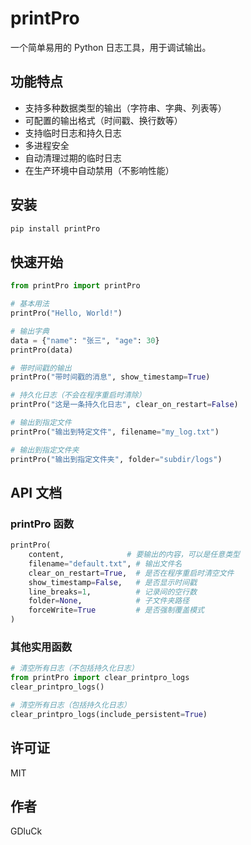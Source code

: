 # printPro

一个简单易用的 Python 日志工具，用于调试输出。

## 功能特点

- 支持多种数据类型的输出（字符串、字典、列表等）
- 可配置的输出格式（时间戳、换行数等）
- 支持临时日志和持久日志
- 多进程安全
- 自动清理过期的临时日志
- 在生产环境中自动禁用（不影响性能）

## 安装

```bash
pip install printPro
```

## 快速开始

```python
from printPro import printPro

# 基本用法
printPro("Hello, World!")

# 输出字典
data = {"name": "张三", "age": 30}
printPro(data)

# 带时间戳的输出
printPro("带时间戳的消息", show_timestamp=True)

# 持久化日志（不会在程序重启时清除）
printPro("这是一条持久化日志", clear_on_restart=False)

# 输出到指定文件
printPro("输出到特定文件", filename="my_log.txt")

# 输出到指定文件夹
printPro("输出到指定文件夹", folder="subdir/logs")
```

## API 文档

### printPro 函数

```python
printPro(
    content,              # 要输出的内容，可以是任意类型
    filename="default.txt", # 输出文件名
    clear_on_restart=True,  # 是否在程序重启时清空文件
    show_timestamp=False,   # 是否显示时间戳
    line_breaks=1,          # 记录间的空行数
    folder=None,            # 子文件夹路径
    forceWrite=True         # 是否强制覆盖模式
)
```

### 其他实用函数

```python
# 清空所有日志（不包括持久化日志）
from printPro import clear_printpro_logs
clear_printpro_logs()

# 清空所有日志（包括持久化日志）
clear_printpro_logs(include_persistent=True)
```

## 许可证

MIT

## 作者

GDluCk 